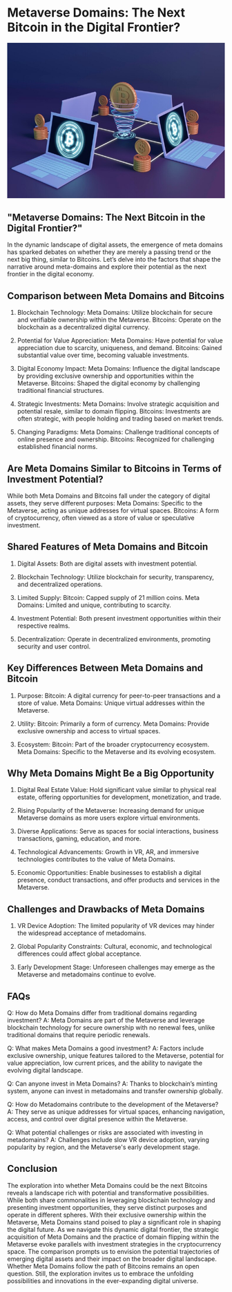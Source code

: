 # Metaverse Domains: The Next Bitcoin in the Digital Frontier?

 ![Metaverse Domains - Next Bitcoin](3d-cryptocurrency-rendering-design_23-2149074557.jpg)

## "Metaverse Domains: The Next Bitcoin in the Digital Frontier?"

In the dynamic landscape of digital assets, the emergence of meta domains has sparked debates on whether they are merely a passing trend or the next big thing, similar to Bitcoins. Let’s delve into the factors that shape the narrative around meta-domains and explore their potential as the next frontier in the digital economy.

## Comparison between Meta Domains and Bitcoins

1. Blockchain Technology:
Meta Domains: Utilize blockchain for secure and verifiable ownership within the Metaverse.
Bitcoins: Operate on the blockchain as a decentralized digital currency.

2. Potential for Value Appreciation:
Meta Domains: Have potential for value appreciation due to scarcity, uniqueness, and demand.
Bitcoins: Gained substantial value over time, becoming valuable investments.

3. Digital Economy Impact:
Meta Domains: Influence the digital landscape by providing exclusive ownership and opportunities within the Metaverse.
Bitcoins: Shaped the digital economy by challenging traditional financial structures.

4. Strategic Investments:
Meta Domains: Involve strategic acquisition and potential resale, similar to domain flipping.
Bitcoins: Investments are often strategic, with people holding and trading based on market trends.

5. Changing Paradigms:
Meta Domains: Challenge traditional concepts of online presence and ownership.
Bitcoins: Recognized for challenging established financial norms.

## Are Meta Domains Similar to Bitcoins in Terms of Investment Potential?

While both Meta Domains and Bitcoins fall under the category of digital assets, they serve different purposes:
Meta Domains: Specific to the Metaverse, acting as unique addresses for virtual spaces.
Bitcoins: A form of cryptocurrency, often viewed as a store of value or speculative investment.

## Shared Features of Meta Domains and Bitcoin

1. Digital Assets:
Both are digital assets with investment potential.

2. Blockchain Technology:
Utilize blockchain for security, transparency, and decentralized operations.

3. Limited Supply:
Bitcoin: Capped supply of 21 million coins.
Meta Domains: Limited and unique, contributing to scarcity.

4. Investment Potential:
Both present investment opportunities within their respective realms.

5. Decentralization:
Operate in decentralized environments, promoting security and user control.

## Key Differences Between Meta Domains and Bitcoin

1. Purpose:
Bitcoin: A digital currency for peer-to-peer transactions and a store of value.
Meta Domains: Unique virtual addresses within the Metaverse.

2. Utility:
Bitcoin: Primarily a form of currency.
Meta Domains: Provide exclusive ownership and access to virtual spaces.

3. Ecosystem:
Bitcoin: Part of the broader cryptocurrency ecosystem.
Meta Domains: Specific to the Metaverse and its evolving ecosystem.

## Why Meta Domains Might Be a Big Opportunity

1. Digital Real Estate Value:
Hold significant value similar to physical real estate, offering opportunities for development, monetization, and trade.

2. Rising Popularity of the Metaverse:
Increasing demand for unique Metaverse domains as more users explore virtual environments.

3. Diverse Applications:
Serve as spaces for social interactions, business transactions, gaming, education, and more.

4. Technological Advancements:
Growth in VR, AR, and immersive technologies contributes to the value of Meta Domains.

5. Economic Opportunities:
Enable businesses to establish a digital presence, conduct transactions, and offer products and services in the Metaverse.

## Challenges and Drawbacks of Meta Domains

1. VR Device Adoption:
The limited popularity of VR devices may hinder the widespread acceptance of metadomains.

2. Global Popularity Constraints:
Cultural, economic, and technological differences could affect global acceptance.

3. Early Development Stage:
Unforeseen challenges may emerge as the Metaverse and metadomains continue to evolve.

## FAQs

Q: How do Meta Domains differ from traditional domains regarding investment? 
A: Meta Domains are part of the Metaverse and leverage blockchain technology for secure ownership with no renewal fees, unlike traditional domains that require periodic renewals.

Q: What makes Meta Domains a good investment? 
A: Factors include exclusive ownership, unique features tailored to the Metaverse, potential for value appreciation, low current prices, and the ability to navigate the evolving digital landscape.

Q: Can anyone invest in Meta Domains? 
A: Thanks to blockchain’s minting system, anyone can invest in metadomains and transfer ownership globally.

Q: How do Metadomains contribute to the development of the Metaverse? 
A: They serve as unique addresses for virtual spaces, enhancing navigation, access, and control over digital presence within the Metaverse.

Q: What potential challenges or risks are associated with investing in metadomains? 
A: Challenges include slow VR device adoption, varying popularity by region, and the Metaverse's early development stage.

## Conclusion

The exploration into whether Meta Domains could be the next Bitcoins reveals a landscape rich with potential and transformative possibilities. While both share commonalities in leveraging blockchain technology and presenting investment opportunities, they serve distinct purposes and operate in different spheres.
With their exclusive ownership within the Metaverse, Meta Domains stand poised to play a significant role in shaping the digital future. As we navigate this dynamic digital frontier, the strategic acquisition of Meta Domains and the practice of domain flipping within the Metaverse evoke parallels with investment strategies in the cryptocurrency space.
The comparison prompts us to envision the potential trajectories of emerging digital assets and their impact on the broader digital landscape. Whether Meta Domains follow the path of Bitcoins remains an open question. Still, the exploration invites us to embrace the unfolding possibilities and innovations in the ever-expanding digital universe.

